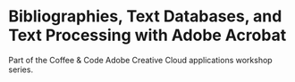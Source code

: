 # Bibliographies, Text Databases, and Text Processing with Adobe Acrobat

Part of the Coffee & Code Adobe Creative Cloud applications workshop series.
